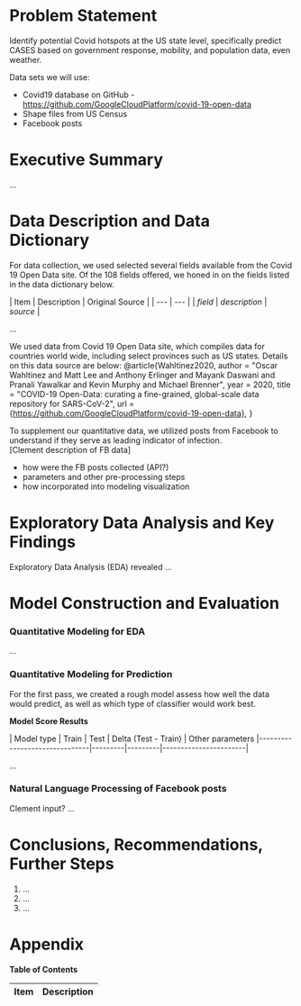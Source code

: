 # Problem Statement

Identify potential Covid hotspots at the US state level, specifically predict CASES based on government response, mobility, and population data, even weather.

Data sets we will use:  
- Covid19 database on GitHub - https://github.com/GoogleCloudPlatform/covid-19-open-data
- Shape files from US Census
- Facebook posts


# Executive Summary

...


# Data Description and Data Dictionary

For data collection, we used selected several fields available from the Covid 19 Open Data site.  Of the 108 fields offered, we honed in on the fields listed in the data dictionary below.   

| Item | Description | Original Source |
| --- | --- |
| _field_ | _description_ | _source_ |

...


We used data from Covid 19 Open Data site, which compiles data for countries world wide, including select provinces such as US states. 
Details on this data source are below:
@article{Wahltinez2020,
  author = "Oscar Wahltinez and Matt Lee and Anthony Erlinger and Mayank Daswani and Pranali Yawalkar and Kevin Murphy and Michael Brenner",
  year = 2020,
  title = "COVID-19 Open-Data: curating a fine-grained, global-scale data repository for SARS-CoV-2",
  url = {https://github.com/GoogleCloudPlatform/covid-19-open-data},
}

To supplement our quantitative data, we utilized posts from Facebook to understand if they serve as leading indicator of infection.  
[Clement description of FB data]
- how were the FB posts collected (API?)
- parameters and other pre-processing steps
- how incorporated into modeling visualization



# Exploratory Data Analysis and Key Findings

Exploratory Data Analysis (EDA) revealed ...  


# Model Construction and Evaluation

### Quantitative Modeling for EDA

...


### Quantitative Modeling for Prediction

For the first pass, we created a rough model assess how well the data would predict, as well as which type of classifier would work best.  

**Model Score Results**


| Model type | Train   | Test    | Delta  (Test - Train) |  Other parameters
|-------------------------------|---------|---------|-----------------------|


...

### Natural Language Processing of Facebook posts

Clement input? ...


# Conclusions, Recommendations, Further Steps


1. ...
1. ...
1. ...


# Appendix
**Table of Contents**

| Item | Description |
| --- | --- |

